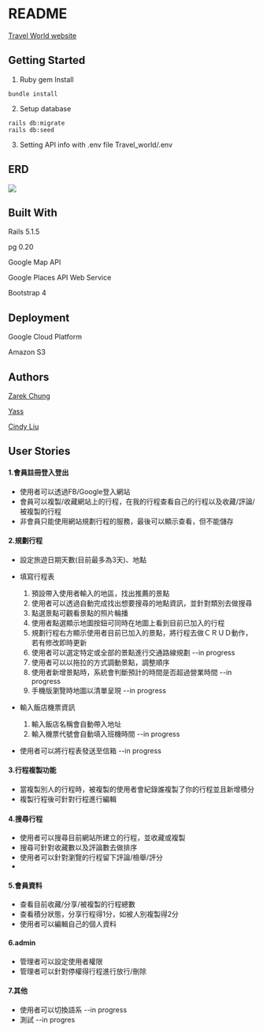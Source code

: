 # README

[Travel World website](https://www.travelworld.cf/)


## Getting Started
1. Ruby gem Install
```
bundle install
```

2. Setup database
```
rails db:migrate
rails db:seed
```
3. Setting API info with .env file
Travel_world/.env


## ERD
![](https://i.imgur.com/jfbr3kY.jpg)


## Built With
Rails 5.1.5

pg 0.20

Google Map API

Google Places API Web Service

Bootstrap 4


## Deployment
Google Cloud Platform

Amazon S3

## Authors
[Zarek Chung](https://github.com/ZarekChung)

[Yass](https://github.com/BJ0815)

[Cindy Liu](https://github.com/cindyliu923)

## User Stories

#### 1.會員註冊登入登出

- 使用者可以透過FB/Google登入網站
- 會員可以複製/收藏網站上的行程，在我的行程查看自己的行程以及收藏/評論/被複製的行程
- 非會員只能使用網站規劃行程的服務，最後可以顯示查看，但不能儲存



#### 2.規劃行程

- 設定旅遊日期天數(目前最多為3天)、地點

- 填寫行程表
    1. 預設帶入使用者輸入的地區，找出推薦的景點
    2. 使用者可以透過自動完成找出想要搜尋的地點資訊，並針對類別去做搜尋
    3. 點選景點可觀看景點的照片輪播
    4. 使用者點選顯示地圖按鈕可同時在地圖上看到目前已加入的行程
    5. 規劃行程右方顯示使用者目前已加入的景點，將行程去做ＣＲＵＤ動作，若有修改即時更新
    6. 使用者可以選定特定或全部的景點進行交通路線規劃  --in progress
    7. 使用者可以以拖拉的方式調動景點，調整順序
    8. 使用者新增景點時，系統會判斷預計的時間是否超過營業時間  --in progress
    9. 手機版瀏覽時地圖以清單呈現  --in progress

 - 輸入飯店機票資訊
     1. 輸入飯店名稱會自動帶入地址
     2. 輸入機票代號會自動填入班機時間  --in progress
 - 使用者可以將行程表發送至信箱   --in progress

#### 3.行程複製功能

- 當複製別人的行程時，被複製的使用者會紀錄誰複製了你的行程並且新增積分
- 複製行程後可針對行程進行編輯

#### 4.搜尋行程

- 使用者可以搜尋目前網站所建立的行程，並收藏或複製
- 搜尋可針對收藏數以及評論數去做排序
- 使用者可以針對瀏覽的行程留下評論/檢舉/評分
-
#### 5.會員資料

- 查看目前收藏/分享/被複製的行程總數
- 查看積分狀態，分享行程得1分，如被人別複製得2分
- 使用者可以編輯自己的個人資料


#### 6.admin
- 管理者可以設定使用者權限
- 管理者可以針對停權得行程進行放行/刪除

#### 7.其他
- 使用者可以切換語系  --in progress
- 測試  --in progres
